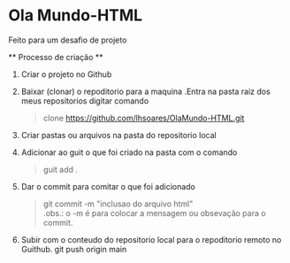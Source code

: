 # Ola Mundo-HTML
Feito para um desafio de projeto

** Processo de criação **

1. Criar o projeto no Github
2. Baixar (clonar) o repoditorio para a maquina
	.Entra na pasta raiz dos meus repositorios digitar comando
	>clone https://github.com/lhsoares/OlaMundo-HTML.git
3. Criar pastas ou arquivos na pasta do repositorio local
4. Adicionar ao guit o que foi criado na pasta com o comando 
	>guit add .   
	 	
5. Dar o commit para comitar o que foi adicionado
	>git commit -m "inclusao do arquivo html"    
		.obs.: o -m é para colocar a mensagem ou obsevação para o commit.
			
6. Subir com o conteudo do repositorio local para o repoditorio remoto no Guithub.
		git push origin main
	
